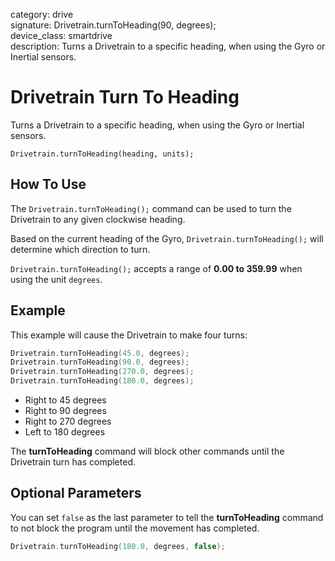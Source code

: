 category: drive  
signature: Drivetrain.turnToHeading(90, degrees);  
device_class: smartdrive  
description: Turns a Drivetrain to a specific heading, when using the Gyro or Inertial sensors.

# Drivetrain Turn To Heading

Turns a Drivetrain to a specific heading, when using the Gyro or Inertial sensors.

`Drivetrain.turnToHeading(heading, units);`

## How To Use

The `Drivetrain.turnToHeading();` command can be used to turn the Drivetrain to any given clockwise heading.

Based on the current heading of the Gyro, `Drivetrain.turnToHeading();` will determine which direction to turn.

`Drivetrain.turnToHeading();` accepts a range of **0.00 to 359.99** when using the unit `degrees`.

## Example

This example will cause the Drivetrain to make four turns: 

```cpp
Drivetrain.turnToHeading(45.0, degrees);
Drivetrain.turnToHeading(90.0, degrees);
Drivetrain.turnToHeading(270.0, degrees);
Drivetrain.turnToHeading(180.0, degrees);
```

- Right to 45 degrees
- Right to 90 degrees
- Right to 270 degrees
- Left to 180 degrees

The **turnToHeading** command will block other commands until the Drivetrain turn has completed.

## Optional Parameters

You can set `false` as the last parameter to tell the **turnToHeading** command to not block the program until the movement has completed.

```cpp
Drivetrain.turnToHeading(180.0, degrees, false);
```

<advanced>
</advanced>